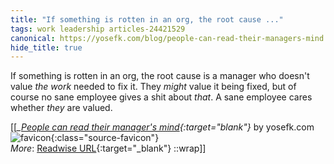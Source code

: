 ```yaml
---
title: "If something is rotten in an org, the root cause ..."
tags: work leadership articles-24421529
canonical: https://yosefk.com/blog/people-can-read-their-managers-mind.html
hide_title: true
---
```


If something is rotten in an org, the root cause is a manager who doesn't value *the work* needed to fix it. They *might* value it being fixed, but of course no sane employee gives a shit about *that*. A sane employee cares whether *they* are valued.


[[<cite>_[People can read their manager's mind](https://yosefk.com/blog/people-can-read-their-managers-mind.html){:target="_blank"}_</cite> by yosefk.com ![favicon](https://s2.googleusercontent.com/s2/favicons?domain=yosefk.com){:class="source-favicon"}<br>
_More_: [Readwise URL](https://readwise.io/open/476571578){:target="_blank"}
::wrap]]